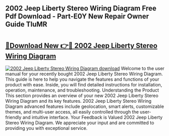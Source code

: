 ## 2002 Jeep Liberty Stereo Wiring Diagram Free Pdf Download - Part-E0Y New Repair Owner Guide TluMR

# <h2><a href="http://dfjfyv.blite.top/?on=2002+Jeep+Liberty+Stereo+Wiring+Diagram">🔗Download New 👉🔴 2002 Jeep Liberty Stereo Wiring Diagram</a></h2>

[![2002 Jeep Liberty Stereo Wiring Diagram download](https://i.imgur.com/lujVjoI.png)](http://dfjfyv.blite.top/?on=2002+Jeep+Liberty+Stereo+Wiring+Diagram)
Welcome to the user manual for your recently bought 2002 Jeep Liberty Stereo Wiring Diagram. This guide is here to help you navigate the features and functions of your product with ease. Inside, you will find detailed instructions for installation, operation, maintenance, and troubleshooting. Understanding the Product This section provides an overview of your new 2002 Jeep Liberty Stereo Wiring Diagram and its key features. 2002 Jeep Liberty Stereo Wiring Diagram advanced features include geolocation, smart alerts, customizable themes, and multi-user access, all easily controlled through the user-friendly and intuitive interface. Your Feedback is Valued 2002 Jeep Liberty Stereo Wiring Diagram. We appreciate your input and are committed to providing you with exceptional service.
